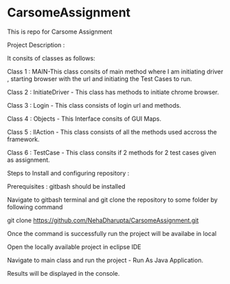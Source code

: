 # CarsomeAssignment
This is repo for Carsome  Assignment

Project Description : 

It consits of classes as follows:

Class 1 : MAIN-This class consits of main method where I am initiating driver , starting browser with the url and initiating the Test Cases to run.

Class 2 : InitiateDriver - This class has methods to initiate chrome browser.

Class 3 : Login - This class consists of login url and methods.

Class 4 : Objects - This Interface consits of GUI Maps.

Class 5 : llAction - This class consists of all the methods used accross the framework.

Class 6 : TestCase - This class consits if 2 methods for 2 test cases given as assignment.

Steps to Install and configuring repository : 

Prerequisites : gitbash should be installed

Navigate to gitbash terminal and git clone the repository to some folder by following command

git clone https://github.com/NehaDharupta/CarsomeAssignment.git

Once the command is successfully run the project will be availabe in local

Open the locally available project in eclipse IDE

Navigate to main class and run the project - Run As Java Application.

Results will be displayed in the console.
